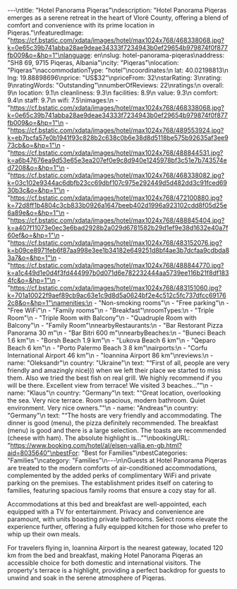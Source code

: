 ---\ntitle: "Hotel Panorama Piqeras"\ndescription: "Hotel Panorama Piqeras emerges as a serene retreat in the heart of Vlorë County, offering a blend of comfort and convenience with its prime location in Piqeras."\nfeaturedImage: "https://cf.bstatic.com/xdata/images/hotel/max1024x768/468338068.jpg?k=0e65c39b741abba28ae9deae34333f7234943b0ef29654b979874f0f877fb009&o=&hp=1"\nlanguage: en\nslug: hotel-panorama-piqeras\naddress: "SH8 69, 9715 Piqeras, Albania"\ncity: "Piqeras"\nlocation: "Piqeras"\naccommodationType: "hotel"\ncoordinates:\n  lat: 40.02198813\n  lng: 19.88898696\nprice: "US$32"\npriceFrom: 32\nstarRating: 3\nrating: 9\nratingWords: "Outstanding"\nnumberOfReviews: 22\nratings:\n  overall: 9\n  location: 9.1\n  cleanliness: 9.3\n  facilities: 8.9\n  value: 9.3\n  comfort: 9.4\n  staff: 9.7\n  wifi: 7.5\nimages:\n  - "https://cf.bstatic.com/xdata/images/hotel/max1024x768/468338068.jpg?k=0e65c39b741abba28ae9deae34333f7234943b0ef29654b979874f0f877fb009&o=&hp=1"\n  - "https://cf.bstatic.com/xdata/images/hotel/max1024x768/489553924.jpg?k=eb7bcfa57e0b1941f93c828b2c638c0b6e38d8d5118be575b92635af3ee973cb&o=&hp=1"\n  - "https://cf.bstatic.com/xdata/images/hotel/max1024x768/488844531.jpg?k=a6b47676ea9d53e65e3ea207ef0e9c8d940e1245978bf3c51e7b743574ed7208&o=&hp=1"\n  - "https://cf.bstatic.com/xdata/images/hotel/max1024x768/468338082.jpg?k=03c102e9344ac6dbfb23cc69dbf107c975e292449d5d482dd3c91fced6930b3c&o=&hp=1"\n  - "https://cf.bstatic.com/xdata/images/hotel/max1024x768/472100880.jpg?k=72d8ff1b4804c3cb833b0926a1647beeb402d1996a923102cdd8f05d25e6a89e&o=&hp=1"\n  - "https://cf.bstatic.com/xdata/images/hotel/max1024x768/488845404.jpg?k=a407f11073e0ec3e6bad2928b2a029d6781582b29d1ef9e38d1632e40a7f60ef&o=&hp=1"\n  - "https://cf.bstatic.com/xdata/images/hotel/max1024x768/483152076.jpg?k=b09ce8971feb6f87aa998e3ee1b34182e649251d8bf4ae3b7dcfaa9cdbda83a7&o=&hp=1"\n  - "https://cf.bstatic.com/xdata/images/hotel/max1024x768/488844770.jpg?k=a1c449d1e0d4f3fd444997b0d071d6e782232444aa5739ee116b21f8df1834fc&o=&hp=1"\n  - "https://cf.bstatic.com/xdata/images/hotel/max1024x768/483151060.jpg?k=701a10022f9aef89cb9ac63e1c9d8d5a0624bf2e4c512c5fc737dfcc691762c8&o=&hp=1"\namenities:\n  - "Non-smoking rooms"\n  - "Free parking"\n  - "Free WiFi"\n  - "Family rooms"\n  - "Breakfast"\nroomTypes:\n  - "Triple Room"\n  - "Triple Room with Balcony"\n  - "Quadruple Room with Balcony"\n  - "Family Room"\nnearbyRestaurants:\n  - "Bar Restorant Pizza Panorama 30 m"\n  - "Bar Bitri 600 m"\nnearbyBeaches:\n  - "Buneci Beach 1.6 km"\n  - "Borsh Beach 1.9 km"\n  - "Lukova Beach 6 km"\n  - "Qeparo Beach 6 km"\n  - "Porto Palermo Beach 3 8 km"\nairports:\n  - "Corfu International Airport 46 km"\n  - "Ioannina Airport 86 km"\nreviews:\n  - name: "Oleksandr"\n    country: "Ukraine"\n    text: "“First of all, people are very friendly and amazingly nice))) when we left their place we started to miss them. Also we tried the best fish on real grill. We highly recommend if you will be there. Excellent view from terrace! We visited 3 beaches...”"\n  - name: "Klaus"\n    country: "Germany"\n    text: "“Great location, overlooking the sea. Very nice terrace. Room spacious, modern bathroom. Quiet environment. Very nice owners.”"\n  - name: "Andreas"\n    country: "Germany"\n    text: "“The hosts are very friendly and accommodating. The dinner is good (menu), the pizza definitely recommended. The breakfast (menu) is good and there is a large selection. The toasts are recommended (cheese with ham). The absolute highlight is...”"\nbookingURL: "https://www.booking.com/hotel/al/elsen-vallja.en-gb.html?aid=8035640"\nbestFor: "Best for Families"\nbestCategories: "Families"\ncategory: "Families"\n---\n\nGuests at Hotel Panorama Piqeras are treated to the modern comforts of air-conditioned accommodations, complemented by the added perks of complimentary WiFi and private parking on the premises. The establishment prides itself on catering to families, featuring spacious family rooms that ensure a cozy stay for all.

Accommodations at this bed and breakfast are well-appointed, each equipped with a TV for entertainment. Privacy and convenience are paramount, with units boasting private bathrooms. Select rooms elevate the experience further, offering a fully equipped kitchen for those who prefer to whip up their own meals.

For travelers flying in, Ioannina Airport is the nearest gateway, located 120 km from the bed and breakfast, making Hotel Panorama Piqeras an accessible choice for both domestic and international visitors. The property's terrace is a highlight, providing a perfect backdrop for guests to unwind and soak in the serene atmosphere of Piqeras.